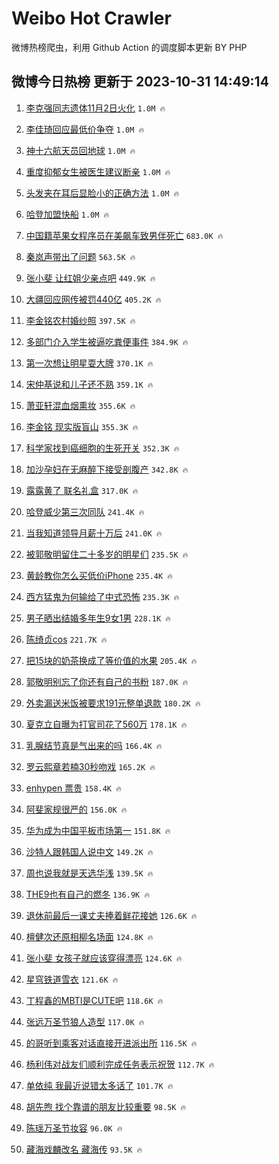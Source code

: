# Weibo Hot Crawler 



微博热榜爬虫，利用 Github Action 的调度脚本更新 BY PHP 


## 微博今日热榜 更新于 2023-10-31 14:49:14 
1. [李克强同志遗体11月2日火化](https://s.weibo.com/weibo?q=%23%E6%9D%8E%E5%85%8B%E5%BC%BA%E5%90%8C%E5%BF%97%E9%81%97%E4%BD%9311%E6%9C%882%E6%97%A5%E7%81%AB%E5%8C%96%23&t=31&band_rank=1&Refer=top) `1.0M 🔥` 

1. [李佳琦回应最低价争夺](https://s.weibo.com/weibo?q=%23%E6%9D%8E%E4%BD%B3%E7%90%A6%E5%9B%9E%E5%BA%94%E6%9C%80%E4%BD%8E%E4%BB%B7%E4%BA%89%E5%A4%BA%23&t=31&band_rank=2&Refer=top) `1.0M 🔥` 

1. [神十六航天员回地球](https://s.weibo.com/weibo?q=%23%E7%A5%9E%E5%8D%81%E5%85%AD%E8%88%AA%E5%A4%A9%E5%91%98%E5%9B%9E%E5%9C%B0%E7%90%83%23&t=31&band_rank=3&Refer=top) `1.0M 🔥` 

1. [重度抑郁女生被医生建议断亲](https://s.weibo.com/weibo?q=%23%E9%87%8D%E5%BA%A6%E6%8A%91%E9%83%81%E5%A5%B3%E7%94%9F%E8%A2%AB%E5%8C%BB%E7%94%9F%E5%BB%BA%E8%AE%AE%E6%96%AD%E4%BA%B2%23&t=31&band_rank=4&Refer=top) `1.0M 🔥` 

1. [头发夹在耳后显脸小的正确方法](https://s.weibo.com/weibo?q=%E5%A4%B4%E5%8F%91%E5%A4%B9%E5%9C%A8%E8%80%B3%E5%90%8E%E6%98%BE%E8%84%B8%E5%B0%8F%E7%9A%84%E6%AD%A3%E7%A1%AE%E6%96%B9%E6%B3%95&t=31&band_rank=5&Refer=top) `1.0M 🔥` 

1. [哈登加盟快船](https://s.weibo.com/weibo?q=%23%E5%93%88%E7%99%BB%E5%8A%A0%E7%9B%9F%E5%BF%AB%E8%88%B9%23&t=31&band_rank=6&Refer=top) `1.0M 🔥` 

1. [中国籍苹果女程序员在美飙车致男伴死亡](https://s.weibo.com/weibo?q=%23%E4%B8%AD%E5%9B%BD%E7%B1%8D%E8%8B%B9%E6%9E%9C%E5%A5%B3%E7%A8%8B%E5%BA%8F%E5%91%98%E5%9C%A8%E7%BE%8E%E9%A3%99%E8%BD%A6%E8%87%B4%E7%94%B7%E4%BC%B4%E6%AD%BB%E4%BA%A1%23&t=31&band_rank=7&Refer=top) `683.0K 🔥` 

1. [秦岚声带出了问题](https://s.weibo.com/weibo?q=%23%E7%A7%A6%E5%B2%9A%E5%A3%B0%E5%B8%A6%E5%87%BA%E4%BA%86%E9%97%AE%E9%A2%98%23&t=31&band_rank=8&Refer=top) `563.5K 🔥` 

1. [张小斐 让红姐少亲点吧](https://s.weibo.com/weibo?q=%E5%BC%A0%E5%B0%8F%E6%96%90%20%E8%AE%A9%E7%BA%A2%E5%A7%90%E5%B0%91%E4%BA%B2%E7%82%B9%E5%90%A7&t=31&band_rank=9&Refer=top) `449.9K 🔥` 

1. [大疆回应网传被罚440亿](https://s.weibo.com/weibo?q=%23%E5%A4%A7%E7%96%86%E5%9B%9E%E5%BA%94%E7%BD%91%E4%BC%A0%E8%A2%AB%E7%BD%9A440%E4%BA%BF%23&t=31&band_rank=10&Refer=top) `405.2K 🔥` 

1. [李金铭农村婚纱照](https://s.weibo.com/weibo?q=%23%E6%9D%8E%E9%87%91%E9%93%AD%E5%86%9C%E6%9D%91%E5%A9%9A%E7%BA%B1%E7%85%A7%23&t=31&band_rank=11&Refer=top) `397.5K 🔥` 

1. [多部门介入学生被逼吃粪便事件](https://s.weibo.com/weibo?q=%23%E5%A4%9A%E9%83%A8%E9%97%A8%E4%BB%8B%E5%85%A5%E5%AD%A6%E7%94%9F%E8%A2%AB%E9%80%BC%E5%90%83%E7%B2%AA%E4%BE%BF%E4%BA%8B%E4%BB%B6%23&t=31&band_rank=12&Refer=top) `384.9K 🔥` 

1. [第一次想让明星耍大牌](https://s.weibo.com/weibo?q=%23%E7%AC%AC%E4%B8%80%E6%AC%A1%E6%83%B3%E8%AE%A9%E6%98%8E%E6%98%9F%E8%80%8D%E5%A4%A7%E7%89%8C%23&t=31&band_rank=13&Refer=top) `370.1K 🔥` 

1. [宋仲基说和儿子还不熟](https://s.weibo.com/weibo?q=%23%E5%AE%8B%E4%BB%B2%E5%9F%BA%E8%AF%B4%E5%92%8C%E5%84%BF%E5%AD%90%E8%BF%98%E4%B8%8D%E7%86%9F%23&t=31&band_rank=14&Refer=top) `359.1K 🔥` 

1. [萧亚轩混血烟熏妆](https://s.weibo.com/weibo?q=%E8%90%A7%E4%BA%9A%E8%BD%A9%E6%B7%B7%E8%A1%80%E7%83%9F%E7%86%8F%E5%A6%86&t=31&band_rank=15&Refer=top) `355.6K 🔥` 

1. [李金铭 现实版盲山](https://s.weibo.com/weibo?q=%E6%9D%8E%E9%87%91%E9%93%AD%20%E7%8E%B0%E5%AE%9E%E7%89%88%E7%9B%B2%E5%B1%B1&t=31&band_rank=16&Refer=top) `355.3K 🔥` 

1. [科学家找到癌细胞的生死开关](https://s.weibo.com/weibo?q=%23%E7%A7%91%E5%AD%A6%E5%AE%B6%E6%89%BE%E5%88%B0%E7%99%8C%E7%BB%86%E8%83%9E%E7%9A%84%E7%94%9F%E6%AD%BB%E5%BC%80%E5%85%B3%23&t=31&band_rank=17&Refer=top) `352.3K 🔥` 

1. [加沙孕妇在无麻醉下接受剖腹产](https://s.weibo.com/weibo?q=%23%E5%8A%A0%E6%B2%99%E5%AD%95%E5%A6%87%E5%9C%A8%E6%97%A0%E9%BA%BB%E9%86%89%E4%B8%8B%E6%8E%A5%E5%8F%97%E5%89%96%E8%85%B9%E4%BA%A7%23&t=31&band_rank=18&Refer=top) `342.8K 🔥` 

1. [露露黄了 联名礼盒](https://s.weibo.com/weibo?q=%E9%9C%B2%E9%9C%B2%E9%BB%84%E4%BA%86%20%E8%81%94%E5%90%8D%E7%A4%BC%E7%9B%92&t=31&band_rank=19&Refer=top) `317.0K 🔥` 

1. [哈登威少第三次同队](https://s.weibo.com/weibo?q=%23%E5%93%88%E7%99%BB%E5%A8%81%E5%B0%91%E7%AC%AC%E4%B8%89%E6%AC%A1%E5%90%8C%E9%98%9F%23&t=31&band_rank=20&Refer=top) `241.4K 🔥` 

1. [当我知道领导月薪十万后](https://s.weibo.com/weibo?q=%23%E5%BD%93%E6%88%91%E7%9F%A5%E9%81%93%E9%A2%86%E5%AF%BC%E6%9C%88%E8%96%AA%E5%8D%81%E4%B8%87%E5%90%8E%23&t=31&band_rank=21&Refer=top) `241.0K 🔥` 

1. [被郭敬明留住二十多岁的明星们](https://s.weibo.com/weibo?q=%23%E8%A2%AB%E9%83%AD%E6%95%AC%E6%98%8E%E7%95%99%E4%BD%8F%E4%BA%8C%E5%8D%81%E5%A4%9A%E5%B2%81%E7%9A%84%E6%98%8E%E6%98%9F%E4%BB%AC%23&t=31&band_rank=22&Refer=top) `235.5K 🔥` 

1. [黄龄教你怎么买低价iPhone](https://s.weibo.com/weibo?q=%23%E9%BB%84%E9%BE%84%E6%95%99%E4%BD%A0%E6%80%8E%E4%B9%88%E4%B9%B0%E4%BD%8E%E4%BB%B7iPhone%23&t=31&band_rank=23&Refer=top) `235.4K 🔥` 

1. [西方猛鬼为何输给了中式恐怖](https://s.weibo.com/weibo?q=%23%E8%A5%BF%E6%96%B9%E7%8C%9B%E9%AC%BC%E4%B8%BA%E4%BD%95%E8%BE%93%E7%BB%99%E4%BA%86%E4%B8%AD%E5%BC%8F%E6%81%90%E6%80%96%23&t=31&band_rank=24&Refer=top) `235.3K 🔥` 

1. [男子晒出结婚多年生9女1男](https://s.weibo.com/weibo?q=%23%E7%94%B7%E5%AD%90%E6%99%92%E5%87%BA%E7%BB%93%E5%A9%9A%E5%A4%9A%E5%B9%B4%E7%94%9F9%E5%A5%B31%E7%94%B7%23&t=31&band_rank=25&Refer=top) `228.1K 🔥` 

1. [陈绮贞cos](https://s.weibo.com/weibo?q=%23%E9%99%88%E7%BB%AE%E8%B4%9Ecos%23&t=31&band_rank=26&Refer=top) `221.7K 🔥` 

1. [把15块的奶茶换成了等价值的水果](https://s.weibo.com/weibo?q=%23%E6%8A%8A15%E5%9D%97%E7%9A%84%E5%A5%B6%E8%8C%B6%E6%8D%A2%E6%88%90%E4%BA%86%E7%AD%89%E4%BB%B7%E5%80%BC%E7%9A%84%E6%B0%B4%E6%9E%9C%23&t=31&band_rank=27&Refer=top) `205.4K 🔥` 

1. [郭敬明别忘了你还有自己的书粉](https://s.weibo.com/weibo?q=%23%E9%83%AD%E6%95%AC%E6%98%8E%E5%88%AB%E5%BF%98%E4%BA%86%E4%BD%A0%E8%BF%98%E6%9C%89%E8%87%AA%E5%B7%B1%E7%9A%84%E4%B9%A6%E7%B2%89%23&t=31&band_rank=28&Refer=top) `187.0K 🔥` 

1. [外卖漏送米饭被要求191元整单退款](https://s.weibo.com/weibo?q=%23%E5%A4%96%E5%8D%96%E6%BC%8F%E9%80%81%E7%B1%B3%E9%A5%AD%E8%A2%AB%E8%A6%81%E6%B1%82191%E5%85%83%E6%95%B4%E5%8D%95%E9%80%80%E6%AC%BE%23&t=31&band_rank=29&Refer=top) `180.2K 🔥` 

1. [夏克立自曝为打官司花了560万](https://s.weibo.com/weibo?q=%23%E5%A4%8F%E5%85%8B%E7%AB%8B%E8%87%AA%E6%9B%9D%E4%B8%BA%E6%89%93%E5%AE%98%E5%8F%B8%E8%8A%B1%E4%BA%86560%E4%B8%87%23&t=31&band_rank=30&Refer=top) `178.1K 🔥` 

1. [乳腺结节真是气出来的吗](https://s.weibo.com/weibo?q=%23%E4%B9%B3%E8%85%BA%E7%BB%93%E8%8A%82%E7%9C%9F%E6%98%AF%E6%B0%94%E5%87%BA%E6%9D%A5%E7%9A%84%E5%90%97%23&t=31&band_rank=31&Refer=top) `166.4K 🔥` 

1. [罗云熙章若楠30秒吻戏](https://s.weibo.com/weibo?q=%23%E7%BD%97%E4%BA%91%E7%86%99%E7%AB%A0%E8%8B%A5%E6%A5%A030%E7%A7%92%E5%90%BB%E6%88%8F%23&t=31&band_rank=32&Refer=top) `165.2K 🔥` 

1. [enhypen 票贵](https://s.weibo.com/weibo?q=enhypen%20%E7%A5%A8%E8%B4%B5&t=31&band_rank=33&Refer=top) `158.4K 🔥` 

1. [阿斐家规很严的](https://s.weibo.com/weibo?q=%23%E9%98%BF%E6%96%90%E5%AE%B6%E8%A7%84%E5%BE%88%E4%B8%A5%E7%9A%84%23&t=31&band_rank=34&Refer=top) `156.0K 🔥` 

1. [华为成为中国平板市场第一](https://s.weibo.com/weibo?q=%23%E5%8D%8E%E4%B8%BA%E6%88%90%E4%B8%BA%E4%B8%AD%E5%9B%BD%E5%B9%B3%E6%9D%BF%E5%B8%82%E5%9C%BA%E7%AC%AC%E4%B8%80%23&t=31&band_rank=35&Refer=top) `151.8K 🔥` 

1. [沙特人跟韩国人说中文](https://s.weibo.com/weibo?q=%E6%B2%99%E7%89%B9%E4%BA%BA%E8%B7%9F%E9%9F%A9%E5%9B%BD%E4%BA%BA%E8%AF%B4%E4%B8%AD%E6%96%87&t=31&band_rank=36&Refer=top) `149.2K 🔥` 

1. [周也说我就是天选华浅](https://s.weibo.com/weibo?q=%23%E5%91%A8%E4%B9%9F%E8%AF%B4%E6%88%91%E5%B0%B1%E6%98%AF%E5%A4%A9%E9%80%89%E5%8D%8E%E6%B5%85%23&t=31&band_rank=37&Refer=top) `139.5K 🔥` 

1. [THE9也有自己的燃冬](https://s.weibo.com/weibo?q=%23THE9%E4%B9%9F%E6%9C%89%E8%87%AA%E5%B7%B1%E7%9A%84%E7%87%83%E5%86%AC%23&t=31&band_rank=38&Refer=top) `136.9K 🔥` 

1. [退休前最后一课丈夫捧着鲜花接她](https://s.weibo.com/weibo?q=%23%E9%80%80%E4%BC%91%E5%89%8D%E6%9C%80%E5%90%8E%E4%B8%80%E8%AF%BE%E4%B8%88%E5%A4%AB%E6%8D%A7%E7%9D%80%E9%B2%9C%E8%8A%B1%E6%8E%A5%E5%A5%B9%23&t=31&band_rank=39&Refer=top) `126.6K 🔥` 

1. [檀健次还原相柳名场面](https://s.weibo.com/weibo?q=%23%E6%AA%80%E5%81%A5%E6%AC%A1%E8%BF%98%E5%8E%9F%E7%9B%B8%E6%9F%B3%E5%90%8D%E5%9C%BA%E9%9D%A2%23&t=31&band_rank=40&Refer=top) `124.8K 🔥` 

1. [张小斐 女孩子就应该穿得漂亮](https://s.weibo.com/weibo?q=%E5%BC%A0%E5%B0%8F%E6%96%90%20%E5%A5%B3%E5%AD%A9%E5%AD%90%E5%B0%B1%E5%BA%94%E8%AF%A5%E7%A9%BF%E5%BE%97%E6%BC%82%E4%BA%AE&t=31&band_rank=41&Refer=top) `124.6K 🔥` 

1. [星穹铁道雪衣](https://s.weibo.com/weibo?q=%23%E6%98%9F%E7%A9%B9%E9%93%81%E9%81%93%E9%9B%AA%E8%A1%A3%23&t=31&band_rank=42&Refer=top) `121.6K 🔥` 

1. [丁程鑫的MBTI是CUTE吧](https://s.weibo.com/weibo?q=%23%E4%B8%81%E7%A8%8B%E9%91%AB%E7%9A%84MBTI%E6%98%AFCUTE%E5%90%A7%23&t=31&band_rank=43&Refer=top) `118.6K 🔥` 

1. [张远万圣节狼人造型](https://s.weibo.com/weibo?q=%23%E5%BC%A0%E8%BF%9C%E4%B8%87%E5%9C%A3%E8%8A%82%E7%8B%BC%E4%BA%BA%E9%80%A0%E5%9E%8B%23&t=31&band_rank=44&Refer=top) `117.0K 🔥` 

1. [的哥听到乘客对话直接开进派出所](https://s.weibo.com/weibo?q=%23%E7%9A%84%E5%93%A5%E5%90%AC%E5%88%B0%E4%B9%98%E5%AE%A2%E5%AF%B9%E8%AF%9D%E7%9B%B4%E6%8E%A5%E5%BC%80%E8%BF%9B%E6%B4%BE%E5%87%BA%E6%89%80%23&t=31&band_rank=45&Refer=top) `116.5K 🔥` 

1. [杨利伟对战友们顺利完成任务表示祝贺](https://s.weibo.com/weibo?q=%23%E6%9D%A8%E5%88%A9%E4%BC%9F%E5%AF%B9%E6%88%98%E5%8F%8B%E4%BB%AC%E9%A1%BA%E5%88%A9%E5%AE%8C%E6%88%90%E4%BB%BB%E5%8A%A1%E8%A1%A8%E7%A4%BA%E7%A5%9D%E8%B4%BA%23&t=31&band_rank=46&Refer=top) `112.7K 🔥` 

1. [单依纯 我最近说错太多话了](https://s.weibo.com/weibo?q=%E5%8D%95%E4%BE%9D%E7%BA%AF%20%E6%88%91%E6%9C%80%E8%BF%91%E8%AF%B4%E9%94%99%E5%A4%AA%E5%A4%9A%E8%AF%9D%E4%BA%86&t=31&band_rank=47&Refer=top) `101.7K 🔥` 

1. [胡先煦 找个靠谱的朋友比较重要](https://s.weibo.com/weibo?q=%E8%83%A1%E5%85%88%E7%85%A6%20%E6%89%BE%E4%B8%AA%E9%9D%A0%E8%B0%B1%E7%9A%84%E6%9C%8B%E5%8F%8B%E6%AF%94%E8%BE%83%E9%87%8D%E8%A6%81&t=31&band_rank=48&Refer=top) `98.5K 🔥` 

1. [陈瑶万圣节妆容](https://s.weibo.com/weibo?q=%23%E9%99%88%E7%91%B6%E4%B8%87%E5%9C%A3%E8%8A%82%E5%A6%86%E5%AE%B9%23&t=31&band_rank=49&Refer=top) `96.0K 🔥` 

1. [藏海戏麟改名 藏海传](https://s.weibo.com/weibo?q=%E8%97%8F%E6%B5%B7%E6%88%8F%E9%BA%9F%E6%94%B9%E5%90%8D%20%E8%97%8F%E6%B5%B7%E4%BC%A0&t=31&band_rank=50&Refer=top) `93.5K 🔥` 

